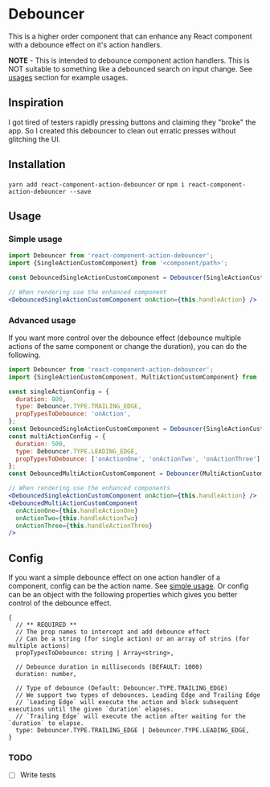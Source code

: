 # Debouncer

This is a higher order component that can enhance any React component with a debounce effect on it's action handlers.

**NOTE** - This is intended to debounce component action handlers. This is NOT suitable to something like a debounced search on input change. See [usages](#usage) section for example usages.

## Inspiration

I got tired of testers rapidly pressing buttons and claiming they "broke" the app. So I created this debouncer to clean out erratic presses without glitching the UI.

## Installation

`yarn add react-component-action-debouncer` or `npm i react-component-action-debouncer --save`

## Usage

### Simple usage

```jsx
import Debouncer from 'react-component-action-debouncer';
import {SingleActionCustomComponent} from '<component/path>';

const DebouncedSingleActionCustomComponent = Debouncer(SingleActionCustomComponent, 'onAction');

// When rendering use the enhanced component
<DebouncedSingleActionCustomComponent onAction={this.handleAction} />
```

### Advanced usage

If you want more control over the debounce effect (debounce multiple actions of the same component or change the duration), you can do the following.

```jsx
import Debouncer from 'react-component-action-debouncer';
import {SingleActionCustomComponent, MultiActionCustomComponent} from '<component/path>';

const singleActionConfig = {
  duration: 800,
  type: Debouncer.TYPE.TRAILING_EDGE,
  propTypesToDebounce: 'onAction',
};
const DebouncedSingleActionCustomComponent = Debouncer(SingleActionCustomComponent, singleActionConfig);
const multiActionConfig = {
  duration: 500,
  type: Debouncer.TYPE.LEADING_EDGE,
  propTypesToDebounce: ['onActionOne', 'onActionTwo', 'onActionThree'],
};
const DebouncedMultiActionCustomComponent = Debouncer(MultiActionCustomComponent, multiActionConfig);

// When rendering use the enhanced components
<DebouncedSingleActionCustomComponent onAction={this.handleAction} />
<DebouncedMultiActionCustomComponent
  onActionOne={this.handleActionOne}
  onActionTwo={this.handleActionTwo}
  onActionThree={this.handleActionThree}
/>
```

## Config

If you want a simple debounce effect on one action handler of a component, config can be the action name. See [simple usage](#simple-usage).
Or config can be an object with the following properties which gives you better control of the debounce effect.

```
{
  // ** REQUIRED **
  // The prop names to intercept and add debounce effect
  // Can be a string (for single action) or an array of strins (for multiple actions)
  propTypesToDebounce: string | Array<string>,

  // Debounce duration in milliseconds (DEFAULT: 1000)
  duration: number,

  // Type of debounce (Default: Debouncer.TYPE.TRAILING_EDGE)
  // We support two types of debounces. Leading Edge and Trailing Edge
  // `Leading Edge` will execute the action and block subsequent executions until the given `duration` elapses.
  // `Trailing Edge` will execute the action after waiting for the `duration` to elapse.
  type: Debouncer.TYPE.TRAILING_EDGE | Debouncer.TYPE.LEADING_EDGE,
}
```

### TODO
- [ ] Write tests
